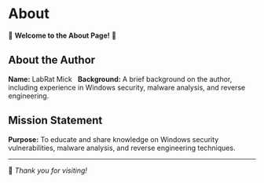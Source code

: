 # About

🚀 **Welcome to the About Page!** 🚀

## About the Author
**Name:** LabRat Mick  
**Background:** A brief background on the author, including experience in Windows security, malware analysis, and reverse engineering.

## Mission Statement
**Purpose:** To educate and share knowledge on Windows security vulnerabilities, malware analysis, and reverse engineering techniques.

---

🚀 *Thank you for visiting!* 
